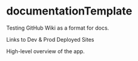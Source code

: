 # documentationTemplate
Testing GitHub Wiki as a format for docs. 

Links to Dev & Prod Deployed Sites

High-level overview of the app.
